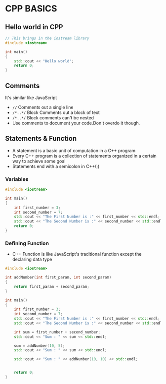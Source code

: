 # CPP BASICS

## Hello world in CPP

```c++
// This brings in the iostream library
#include <iostream>

int main()
{
    std::cout << "Hello world";
    return 0;
}

```

## Comments

It's similar like JavaScript

- `//` Comments out a single line
- `/*..*/` Block Comments out a block of text
- `/*..*/` Block comments can't be nested
- Use comments to document your code.Don't overdo it though.

## Statements & Function

- A statement is a basic unit of computation in a C++ program
- Every C++ program is a collection of statements organized in a certain way to achieve some goal
- Statements end with a semicolon in C++(;)

### Variables

```C++
#include <iostream>

int main()
{
    int first_number = 3;
    int second_number = 7;
    std::cout << "The First Number is :" << first_number << std::endl;
    std::cout << "The Second Number is :" << second_number << std::endl;
    return 0;
}

```

### Defining Function

- C++ Function is like JavaScript's traditional function except the declaring data type

```C++
#include <iostream>

int addNumber(int first_param, int second_param)
{
    return first_param + second_param;
}

int main()
{
    int first_number = 3;
    int second_number = 7;
    std::cout << "The First Number is :" << first_number << std::endl;
    std::cout << "The Second Number is :" << second_number << std::endl;

    int sum = first_number + second_number;
    std::cout << "Sum : " << sum << std::endl;

    sum = addNumber(10, 5);
    std::cout << "Sum : " << sum << std::endl;

    std::cout << "Sum : " << addNumber(10, 10) << std::endl;


    return 0;
}

```
